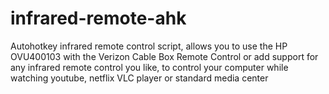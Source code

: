 infrared-remote-ahk
===================

Autohotkey infrared remote control script, allows you to use the HP OVU400103 with the Verizon Cable Box Remote Control or add support for any infrared remote control you like, to control your computer while watching youtube, netflix VLC player or standard media center

